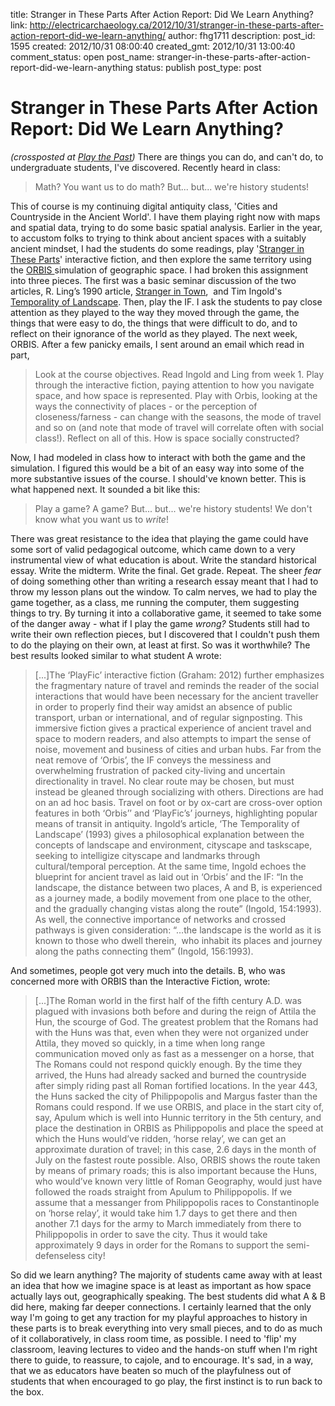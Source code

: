 title: Stranger in These Parts After Action Report: Did We Learn Anything?
link: http://electricarchaeology.ca/2012/10/31/stranger-in-these-parts-after-action-report-did-we-learn-anything/
author: fhg1711
description: 
post_id: 1595
created: 2012/10/31 08:00:40
created_gmt: 2012/10/31 13:00:40
comment_status: open
post_name: stranger-in-these-parts-after-action-report-did-we-learn-anything
status: publish
post_type: post

# Stranger in These Parts After Action Report: Did We Learn Anything?

_(crossposted at [Play the Past](http://playthepast.org))_ There are things you can do, and can't do, to undergraduate students, I've discovered. Recently heard in class: 

> Math? You want us to do math? But... but... we're history students!

This of course is my continuing digital antiquity class, 'Cities and Countryside in the Ancient World'. I have them playing right now with maps and spatial data, trying to do some basic spatial analysis. Earlier in the year, to accustom folks to trying to think about ancient spaces with a suitably ancient mindset, I had the students do some readings, play '[Stranger in These Parts](http://playfic.com/games/shawn_graham/stranger-in-these-parts---v01)' interactive fiction, and then explore the same territory using the [ORBIS ](http://orbis.stanford.edu)simulation of geographic space. I had broken this assignment into three pieces. The first was a basic seminar discussion of the two articles, R. Ling’s 1990 article, [Stranger in Town](http://electricarchaeology.ca/2012/08/17/stranger-in-these-parts-an-interactive-fiction-for-teaching/www.jstor.org/stable/643047),  and Tim Ingold's [Temporality of Landscape](http://www.jstor.org.proxy.library.carleton.ca/stable/124811). Then, play the IF. I ask the students to pay close attention as they played to the way they moved through the game, the things that were easy to do, the things that were difficult to do, and to reflect on their ignorance of the world as they played. The next week, ORBIS. After a few panicky emails, I sent around an email which read in part, 

> Look at the course objectives. Read Ingold and Ling from week 1. Play through the interactive fiction, paying attention to how you navigate space, and how space is represented. Play with Orbis, looking at the ways the connectivity of places - or the perception of closeness/farness - can change with the seasons, the mode of travel and so on (and note that mode of travel will correlate often with social class!). Reflect on all of this. How is space socially constructed?

Now, I had modeled in class how to interact with both the game and the simulation. I figured this would be a bit of an easy way into some of the more substantive issues of the course. I should've known better. This is what happened next. It sounded a bit like this: 

> Play a game? A game? But... but... we're history students! We don't know what you want us to _write_!

There was great resistance to the idea that playing the game could have some sort of valid pedagogical outcome, which came down to a very instrumental view of what education is about. Write the standard historical essay. Write the midterm. Write the final. Get grade. Repeat. The sheer _fear_ of doing something other than writing a research essay meant that I had to throw my lesson plans out the window. To calm nerves, we had to play the game together, as a class, me running the computer, them suggesting things to try. By turning it into a collaborative game, it seemed to take some of the danger away - what if I play the game _wrong?_ Students still had to write their own reflection pieces, but I discovered that I couldn't push them to do the playing on their own, at least at first. So was it worthwhile? The best results looked similar to what student A wrote: 

> [...]The ‘PlayFic’ interactive fiction (Graham: 2012) further emphasizes the fragmentary nature of travel and reminds the reader of the social interactions that would have been necessary for the ancient traveller in order to properly find their way amidst an absence of public transport, urban or international, and of regular signposting. This immersive fiction gives a practical experience of ancient travel and space to modern readers, and also attempts to impart the sense of noise, movement and business of cities and urban hubs. Far from the neat remove of ‘Orbis’, the IF conveys the messiness and overwhelming frustration of packed city-living and uncertain directionality in travel. No clear route may be chosen, but must instead be gleaned through socializing with others. Directions are had on an ad hoc basis. Travel on foot or by ox-cart are cross-over option features in both ‘Orbis’’ and ‘PlayFic’s’ journeys, highlighting popular means of transit in antiquity. Ingold’s article, ‘The Temporality of Landscape’ (1993) gives a philosophical explanation between the concepts of landscape and environment, cityscape and taskscape, seeking to intelligize cityscape and landmarks through cultural/temporal perception. At the same time, Ingold echoes the blueprint for ancient travel as laid out in ‘Orbis’ and the IF: “In the landscape, the distance between two places, A and B, is experienced as a journey made, a bodily movement from one place to the other, and the gradually changing vistas along the route” (Ingold, 154:1993). As well, the connective importance of networks and crossed pathways is given consideration: “…the landscape is the world as it is known to those who dwell therein,  who inhabit its places and journey along the paths connecting them” (Ingold, 156:1993).

And sometimes, people got very much into the details. B, who was concerned more with ORBIS than the Interactive Fiction, wrote: 

> [...]The Roman world in the first half of the fifth century A.D. was plagued with invasions both before and during the reign of Attila the Hun, the scourge of God. The greatest problem that the Romans had with the Huns was that, even when they were not organized under Attila, they moved so quickly, in a time when long range communication moved only as fast as a messenger on a horse, that The Romans could not respond quickly enough. By the time they arrived, the Huns had already sacked and burned the countryside after simply riding past all Roman fortified locations. In the year 443, the Huns sacked the city of Philippopolis and Margus faster than the Romans could respond. If we use ORBIS, and place in the start city of, say, Apulum which is well into Hunnic territory in the 5th century, and place the destination in ORBIS as Philippopolis and place the speed at which the Huns would’ve ridden, ‘horse relay’, we can get an approximate duration of travel; in this case, 2.6 days in the month of July on the fastest route possible. Also, ORBIS shows the route taken by means of primary roads; this is also important because the Huns, who would’ve known very little of Roman Geography, would just have followed the roads straight from Apulum to Philippopolis. If we assume that a messanger from Philippopolis races to Constantinople on ‘horse relay’, it would take him 1.7 days to get there and then another 7.1 days for the army to March immediately from there to Philippopolis in order to save the city. Thus it would take approximately 9 days in order for the Romans to support the semi-defenseless city!

So did we learn anything? The majority of students came away with at least an idea that how we imagine space is at least as important as how space actually lays out, geographically speaking. The best students did what A & B did here, making far deeper connections. I certainly learned that the only way I'm going to get any traction for my playful approaches to history in these parts is to break everything into very small pieces, and to do as much of it collaboratively, in class room time, as possible. I need to 'flip' my classroom, leaving lectures to video and the hands-on stuff when I'm right there to guide, to reassure, to cajole, and to encourage. It's sad, in a way, that we as educators have beaten so much of the playfulness out of students that when encouraged to go play, the first instinct is to run back to the box.